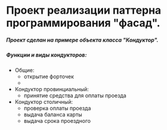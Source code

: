 # Проект реализации паттерна программирования "фасад".
##### Проект сделан на примере объекта класса "Кондуктор".

##### Функции и виды кондукторов:
+ Общие: 
  + открытие форточек
  + 
+ Кондуктор провинциальный:
  + принятие средства для оплаты проезда
+ Кондуктор столичный:
  + проверка оплаты проезда
  + выдача баланса карты
  + выдача срока проездного 